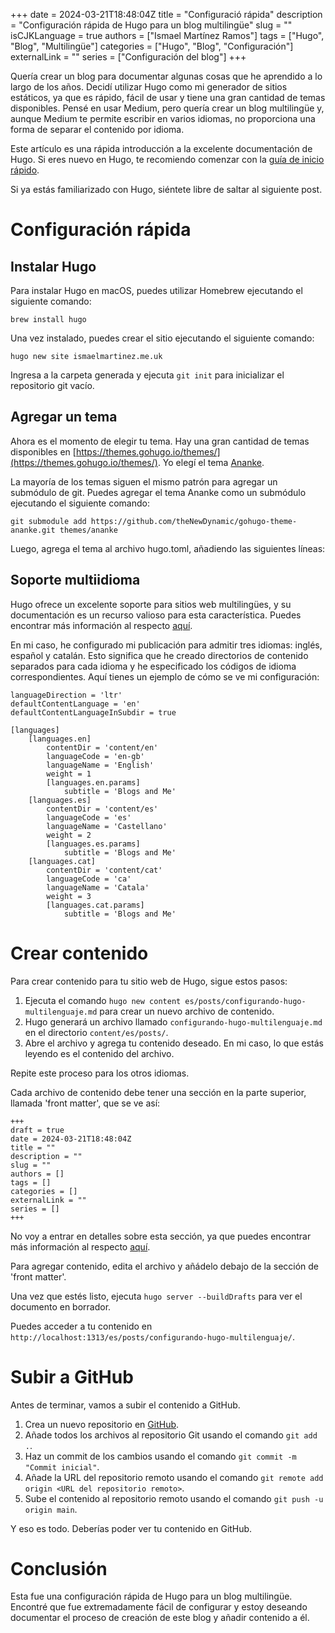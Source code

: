 +++ 
date = 2024-03-21T18:48:04Z
title = "Configuració rápida"
description = "Configuración rápida de Hugo para un blog multilingüe"
slug = ""
isCJKLanguage = true
authors = ["Ismael Martínez Ramos"]
tags = ["Hugo", "Blog", "Multilingüe"]
categories = ["Hugo", "Blog", "Configuración"]
externalLink = ""
series = ["Configuración del blog"]
+++

Quería crear un blog para documentar algunas cosas que he aprendido a lo largo de los años. Decidí utilizar Hugo como mi generador de sitios estáticos, ya que es rápido, fácil de usar y tiene una gran cantidad de temas disponibles. Pensé en usar Medium, pero quería crear un blog multilingüe y, aunque Medium te permite escribir en varios idiomas, no proporciona una forma de separar el contenido por idioma.

Este artículo es una rápida introducción a la excelente documentación de Hugo. Si eres nuevo en Hugo, te recomiendo comenzar con la [guía de inicio rápido](https://gohugo.io/getting-started/quick-start/).

Si ya estás familiarizado con Hugo, siéntete libre de saltar al siguiente post.

# Configuración rápida

## Instalar Hugo

Para instalar Hugo en macOS, puedes utilizar Homebrew ejecutando el siguiente comando:

`brew install hugo`

Una vez instalado, puedes crear el sitio ejecutando el siguiente comando:

`hugo new site ismaelmartinez.me.uk`

Ingresa a la carpeta generada y ejecuta `git init` para inicializar el repositorio git vacío.

## Agregar un tema

Ahora es el momento de elegir tu tema. Hay una gran cantidad de temas disponibles en [https://themes.gohugo.io/themes/](https://themes.gohugo.io/themes/). Yo elegí el tema [Ananke](https://themes.gohugo.io/themes/gohugo-theme-ananke/).

La mayoría de los temas siguen el mismo patrón para agregar un submódulo de git. Puedes agregar el tema Ananke como un submódulo ejecutando el siguiente comando:

`git submodule add https://github.com/theNewDynamic/gohugo-theme-ananke.git themes/ananke`

Luego, agrega el tema al archivo hugo.toml, añadiendo las siguientes líneas:

## Soporte multiidioma

Hugo ofrece un excelente soporte para sitios web multilingües, y su documentación es un recurso valioso para esta característica. Puedes encontrar más información al respecto [aquí](https://gohugo.io/content-management/multilingual/).

En mi caso, he configurado mi publicación para admitir tres idiomas: inglés, español y catalán. Esto significa que he creado directorios de contenido separados para cada idioma y he especificado los códigos de idioma correspondientes. Aquí tienes un ejemplo de cómo se ve mi configuración:

```
languageDirection = 'ltr'
defaultContentLanguage = 'en'
defaultContentLanguageInSubdir = true

[languages]
    [languages.en]
        contentDir = 'content/en'
        languageCode = 'en-gb'
        languageName = 'English'
        weight = 1    
        [languages.en.params]
            subtitle = 'Blogs and Me'
    [languages.es]
        contentDir = 'content/es'
        languageCode = 'es'
        languageName = 'Castellano'
        weight = 2
        [languages.es.params]
            subtitle = 'Blogs and Me'
    [languages.cat]
        contentDir = 'content/cat'
        languageCode = 'ca'
        languageName = 'Catala'
        weight = 3
        [languages.cat.params]
            subtitle = 'Blogs and Me'
```


# Crear contenido

Para crear contenido para tu sitio web de Hugo, sigue estos pasos:

1. Ejecuta el comando `hugo new content es/posts/configurando-hugo-multilenguaje.md` para crear un nuevo archivo de contenido.
2. Hugo generará un archivo llamado `configurando-hugo-multilenguaje.md` en el directorio `content/es/posts/`.
3. Abre el archivo y agrega tu contenido deseado. En mi caso, lo que estás leyendo es el contenido del archivo.

Repite este proceso para los otros idiomas.

Cada archivo de contenido debe tener una sección en la parte superior, llamada 'front matter', que se ve así:

```
+++ 
draft = true
date = 2024-03-21T18:48:04Z
title = ""
description = ""
slug = ""
authors = []
tags = []
categories = []
externalLink = ""
series = []
+++
```

No voy a entrar en detalles sobre esta sección, ya que puedes encontrar más información al respecto [aquí](https://gohugo.io/content-management/front-matter/).

Para agregar contenido, edita el archivo y añádelo debajo de la sección de 'front matter'.

Una vez que estés listo, ejecuta `hugo server --buildDrafts` para ver el documento en borrador.

Puedes acceder a tu contenido en `http://localhost:1313/es/posts/configurando-hugo-multilenguaje/`.

# Subir a GitHub

Antes de terminar, vamos a subir el contenido a GitHub.

1. Crea un nuevo repositorio en [GitHub](https://github.com/new).
2. Añade todos los archivos al repositorio Git usando el comando `git add .`.
3. Haz un commit de los cambios usando el comando `git commit -m "Commit inicial"`.
4. Añade la URL del repositorio remoto usando el comando `git remote add origin <URL del repositorio remoto>`.
5. Sube el contenido al repositorio remoto usando el comando `git push -u origin main`.

Y eso es todo. Deberías poder ver tu contenido en GitHub.

# Conclusión

Esta fue una configuración rápida de Hugo para un blog multilingüe. Encontré que fue extremadamente fácil de configurar y estoy deseando documentar el proceso de creación de este blog y añadir contenido a él.
